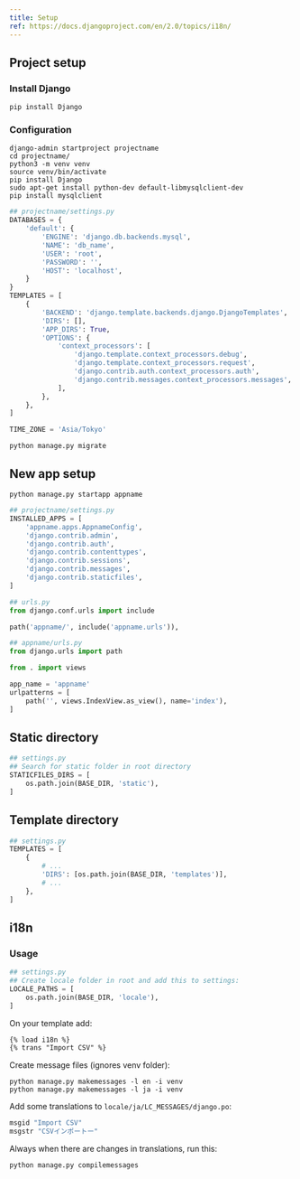 ```yaml
---
title: Setup
ref: https://docs.djangoproject.com/en/2.0/topics/i18n/
---
```


## Project setup

### Install Django

```shell
pip install Django
```

### Configuration

```shell
django-admin startproject projectname
cd projectname/
python3 -m venv venv
source venv/bin/activate
pip install Django
sudo apt-get install python-dev default-libmysqlclient-dev
pip install mysqlclient
```

```python
## projectname/settings.py
DATABASES = {
    'default': {
        'ENGINE': 'django.db.backends.mysql',
        'NAME': 'db_name',
        'USER': 'root',
        'PASSWORD': '',
        'HOST': 'localhost',
    }
}
TEMPLATES = [
    {
        'BACKEND': 'django.template.backends.django.DjangoTemplates',
        'DIRS': [],
        'APP_DIRS': True,
        'OPTIONS': {
            'context_processors': [
                'django.template.context_processors.debug',
                'django.template.context_processors.request',
                'django.contrib.auth.context_processors.auth',
                'django.contrib.messages.context_processors.messages',
            ],
        },
    },
]

TIME_ZONE = 'Asia/Tokyo'
```

```shell
python manage.py migrate
```

## New app setup

```shell
python manage.py startapp appname
```

```python
## projectname/settings.py
INSTALLED_APPS = [
    'appname.apps.AppnameConfig',
    'django.contrib.admin',
    'django.contrib.auth',
    'django.contrib.contenttypes',
    'django.contrib.sessions',
    'django.contrib.messages',
    'django.contrib.staticfiles',
]
```

```python
## urls.py
from django.conf.urls import include

path('appname/', include('appname.urls')),
```

```python
## appname/urls.py
from django.urls import path

from . import views

app_name = 'appname'
urlpatterns = [
    path('', views.IndexView.as_view(), name='index'),
]
```

## Static directory

```python
## settings.py
## Search for static folder in root directory
STATICFILES_DIRS = [
    os.path.join(BASE_DIR, 'static'),
]
```

## Template directory

```python
## settings.py
TEMPLATES = [
    {
        # ...
        'DIRS': [os.path.join(BASE_DIR, 'templates')],
        # ...
    },
]
```

## i18n

### Usage

```python
## settings.py
## Create locale folder in root and add this to settings:
LOCALE_PATHS = [
    os.path.join(BASE_DIR, 'locale'),
]
```

On your template add:

```html
{% load i18n %}
{% trans "Import CSV" %}
```

Create message files (ignores venv folder):

```shell
python manage.py makemessages -l en -i venv
python manage.py makemessages -l ja -i venv
```

Add some translations to `locale/ja/LC_MESSAGES/django.po`:

```python
msgid "Import CSV"
msgstr "CSVインポートー"
```

Always when there are changes in translations, run this:

```shell
python manage.py compilemessages
```
